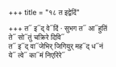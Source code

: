 +++
title = "१८ त इद्वेदिं"

+++
त᳓ इ᳓द् वे᳓दिं · सुभग त᳓ आ᳓हुतिं  
ते᳓ सो᳓तुं चक्रिरे दिवि᳓  
त᳓ इ᳓द् वा᳓जेभिर् जिगियुर् मह᳓द् ध᳓नं  
ये᳓ त्वे᳓ का᳓मं निएरिरे᳓